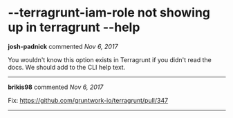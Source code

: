 # --terragrunt-iam-role not showing up in terragrunt --help

**josh-padnick** commented *Nov 6, 2017*

You wouldn't know this option exists in Terragrunt if you didn't read the docs. We should add to the CLI help text.
<br />
***


**brikis98** commented *Nov 6, 2017*

Fix: https://github.com/gruntwork-io/terragrunt/pull/347
***

